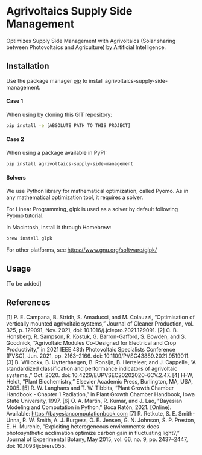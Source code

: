 # Agrivoltaics Supply Side Management

Optimizes Supply Side Management with Agrivoltaics (Solar sharing between 
Photovoltaics and Agriculture) by Artificial Intelligence. 

## Installation

Use the package manager [pip](https://pip.pypa.io/en/stable/) to install 
agrivoltaics-supply-side-management.

#### Case 1
When using by cloning this GIT repository:
```bash
pip install -e [ABSOLUTE PATH TO THIS PROJECT]
```

#### Case 2
When using a package available in PyPI:
```bash
pip install agrivoltaics-supply-side-management
```

#### Solvers
We use Python library for mathematical optimization, called Pyomo. 
As in any mathematical optimization tool, it requires a solver. 

For Linear Programming, glpk is used as a solver by default following Pyomo 
tutorial. 

In Macintosh, install it through Homebrew:
```bash
brew install glpk
```

For other platforms, see https://www.gnu.org/software/glpk/

## Usage

[To be added]




## References

[1] P. E. Campana, B. Stridh, S. Amaducci, and M. Colauzzi,
    “Optimisation of vertically mounted agrivoltaic systems,”
    Journal of Cleaner Production, vol. 325, p. 129091, Nov. 2021,
    doi: 10.1016/j.jclepro.2021.129091.
[2] C. B. Honsberg, R. Sampson, R. Kostuk, G. Barron-Gafford, 
    S. Bowden, and S. Goodnick, “Agrivoltaic Modules Co-Designed 
    for Electrical and Crop Productivity,” 
    in 2021 IEEE 48th Photovoltaic Specialists Conference (PVSC), 
    Jun. 2021, pp. 2163–2166. doi: 10.1109/PVSC43889.2021.9519011.
[3] B. Willockx, B. Uytterhaegen, B. Ronsijn, B. Herteleer, and J. Cappelle, 
    “A standardized classification and performance indicators of agrivoltaic 
    systems.,” Oct. 2020. doi: 10.4229/EUPVSEC20202020-6CV.2.47.
[4] H-W, Heldt, ”Plant Biochemistry,” Elsevier Academic Press, 
    Burlington, MA, USA, 2005.
[5] R. W. Langhans and T. W. Tibbits, “Plant Growth Chamber Handbook 
    - Chapter 1 Radiation,” in Plant Growth Chamber Handbook, 
    Iowa State University, 1997.
[6] O. A. Martin, R. Kumar, and J. Lao, "Bayesian Modeling and Computation 
    in Python," Boca Ratón, 2021. 
    [Online]. Available: https://bayesiancomputationbook.com
[7] R. Retkute, S. E. Smith-Unna, R. W. Smith, A. J. Burgess, O. E. Jensen, 
    G. N. Johnson, S. P. Preston, E. H. Murchie, ”Exploiting heterogeneous 
    environments: does photosynthetic acclimation optimize carbon gain in 
    fluctuating light?,” Journal of Experimental Botany, May 2015, vol. 66, 
    no. 9, pp. 2437–2447, doi: 10.1093/jxb/erv055.
